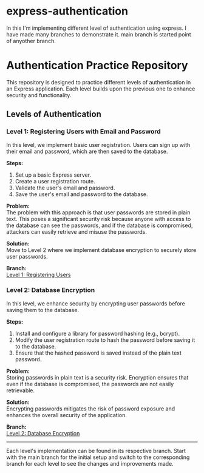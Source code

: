 # express-authentication
In this I'm implementing different level of authentication using express. I have made many branches to demonstrate it. main branch is started point of anyother branch.


# Authentication Practice Repository

This repository is designed to practice different levels of authentication in an Express application. Each level builds upon the previous one to enhance security and functionality.

## Levels of Authentication

### Level 1: Registering Users with Email and Password

In this level, we implement basic user registration. Users can sign up with their email and password, which are then saved to the database.

**Steps:**
1. Set up a basic Express server.
2. Create a user registration route.
3. Validate the user's email and password.
4. Save the user's email and password to the database.

**Problem:**  
The problem with this approach is that user passwords are stored in plain text. This poses a significant security risk because anyone with access to the database can see the passwords, and if the database is compromised, attackers can easily retrieve and misuse the passwords.

**Solution:**  
Move to Level 2 where we implement database encryption to securely store user passwords.

**Branch:**  
[Level 1: Registering Users](https://github.com/ahmadfaraz2/express-authentication/tree/auth-level-1)

### Level 2: Database Encryption

In this level, we enhance security by encrypting user passwords before saving them to the database.

**Steps:**
1. Install and configure a library for password hashing (e.g., bcrypt).
2. Modify the user registration route to hash the password before saving it to the database.
3. Ensure that the hashed password is saved instead of the plain text password.

**Problem:**  
Storing passwords in plain text is a security risk. Encryption ensures that even if the database is compromised, the passwords are not easily retrievable.

**Solution:**  
Encrypting passwords mitigates the risk of password exposure and enhances the overall security of the application.

**Branch:**  
[Level 2: Database Encryption](https://github.com/ahmadfaraz2/express-authentication/tree/auth-level-2)

---

Each level's implementation can be found in its respective branch. Start with the main branch for the initial setup and switch to the corresponding branch for each level to see the changes and improvements made.
